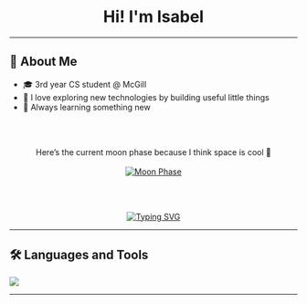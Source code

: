 <h1 align="center">
  Hi! I'm Isabel
</h1>

---

## 🌟 About Me

- 🎓 3rd year CS student @ McGill  
- 🌱 I love exploring new technologies by building useful little things  
- 🧠 Always learning something new  

<br><br>

<p align="center">
  Here’s the current moon phase because I think space is cool 🌙<br><br>
  <a href="https://moon-svg.minung.dev">
    <img src="https://moon-svg.minung.dev/moon.svg?theme=basic" alt="Moon Phase" />
  </a>
</p>

<br><br>

<p align="center">
  <a href="https://git.io/typing-svg">
    <img src="https://readme-typing-svg.demolab.com?font=Fira+Code&pause=1000&color=C96FF7&center=true&width=465&lines=Small+dev%2C+big+dreams+%F0%9F%A7%A0%F0%9F%92%AB+++++%E2%82%8D%5E.+.%5E%E2%82%8E%E2%9F%86;One+line+of+code+closer+to+my+goals+%F0%9F%9A%80+" alt="Typing SVG" />
  </a>
</p>

---

## 🛠️ Languages and Tools

<p align="left">
  <a href="https://skillicons.dev">
    <img src="https://skillicons.dev/icons?i=windows,vscode,py,linux,java,git,eclipse,c" />
  </a>
</p>

---

